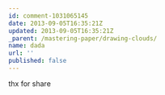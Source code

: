```yaml
---
id: comment-1031065145
date: 2013-09-05T16:35:21Z
updated: 2013-09-05T16:35:21Z
_parent: /mastering-paper/drawing-clouds/
name: dada
url: ''
published: false
---
```


thx for share

